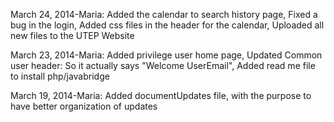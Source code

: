 March 24, 2014-Maria:
Added the calendar to search history page,
Fixed a bug in the login,
Added css files in the header for the calendar,
Uploaded all new files to the UTEP Website


March 23, 2014-Maria:
Added privilege user home page, 
Updated Common user header: So it actually says "Welcome UserEmail",
Added read me file to install php/javabridge

March 19, 2014-Maria:
Added documentUpdates file, with the purpose to have better organization of updates 
